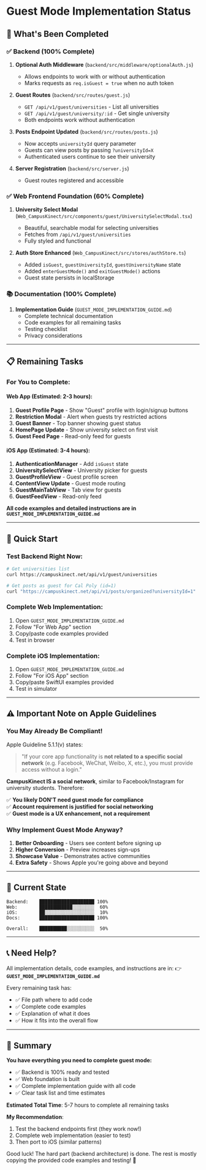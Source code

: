 # Guest Mode Implementation Status

## 🎉 What's Been Completed

### ✅ Backend (100% Complete)
1. **Optional Auth Middleware** (`backend/src/middleware/optionalAuth.js`)
   - Allows endpoints to work with or without authentication
   - Marks requests as `req.isGuest = true` when no auth token

2. **Guest Routes** (`backend/src/routes/guest.js`)
   - `GET /api/v1/guest/universities` - List all universities
   - `GET /api/v1/guest/university/:id` - Get single university
   - Both endpoints work without authentication

3. **Posts Endpoint Updated** (`backend/src/routes/posts.js`)
   - Now accepts `universityId` query parameter
   - Guests can view posts by passing `?universityId=X`
   - Authenticated users continue to see their university

4. **Server Registration** (`backend/src/server.js`)
   - Guest routes registered and accessible

### ✅ Web Frontend Foundation (60% Complete)
1. **University Select Modal** (`Web_CampusKinect/src/components/guest/UniversitySelectModal.tsx`)
   - Beautiful, searchable modal for selecting universities
   - Fetches from `/api/v1/guest/universities`
   - Fully styled and functional

2. **Auth Store Enhanced** (`Web_CampusKinect/src/stores/authStore.ts`)
   - Added `isGuest`, `guestUniversityId`, `guestUniversityName` state
   - Added `enterGuestMode()` and `exitGuestMode()` actions
   - Guest state persists in localStorage

### 📚 Documentation (100% Complete)
1. **Implementation Guide** (`GUEST_MODE_IMPLEMENTATION_GUIDE.md`)
   - Complete technical documentation
   - Code examples for all remaining tasks
   - Testing checklist
   - Privacy considerations

---

## 📋 Remaining Tasks

### For You to Complete:

#### Web App (Estimated: 2-3 hours):
1. **Guest Profile Page** - Show "Guest" profile with login/signup buttons
2. **Restriction Modal** - Alert when guests try restricted actions
3. **Guest Banner** - Top banner showing guest status
4. **HomePage Update** - Show university select on first visit
5. **Guest Feed Page** - Read-only feed for guests

#### iOS App (Estimated: 3-4 hours):
1. **AuthenticationManager** - Add `isGuest` state
2. **UniversitySelectView** - University picker for guests
3. **GuestProfileView** - Guest profile screen
4. **ContentView Update** - Guest mode routing
5. **GuestMainTabView** - Tab view for guests
6. **GuestFeedView** - Read-only feed

**All code examples and detailed instructions are in `GUEST_MODE_IMPLEMENTATION_GUIDE.md`**

---

## 🚀 Quick Start

### Test Backend Right Now:
```bash
# Get universities list
curl https://campuskinect.net/api/v1/guest/universities

# Get posts as guest for Cal Poly (id=1)
curl "https://campuskinect.net/api/v1/posts/organized?universityId=1"
```

### Complete Web Implementation:
1. Open `GUEST_MODE_IMPLEMENTATION_GUIDE.md`
2. Follow "For Web App" section
3. Copy/paste code examples provided
4. Test in browser

### Complete iOS Implementation:
1. Open `GUEST_MODE_IMPLEMENTATION_GUIDE.md`
2. Follow "For iOS App" section
3. Copy/paste SwiftUI examples provided
4. Test in simulator

---

## ⚠️ Important Note on Apple Guidelines

### You May Already Be Compliant!

Apple Guideline 5.1.1(v) states:

> "If your core app functionality is **not related to a specific social network** (e.g. Facebook, WeChat, Weibo, X, etc.), you must provide access without a login."

**CampusKinect IS a social network**, similar to Facebook/Instagram for university students. Therefore:

✅ **You likely DON'T need guest mode for compliance**  
✅ **Account requirement is justified for social networking**  
✅ **Guest mode is a UX enhancement, not a requirement**

### Why Implement Guest Mode Anyway?

1. **Better Onboarding** - Users see content before signing up
2. **Higher Conversion** - Preview increases sign-ups
3. **Showcase Value** - Demonstrates active communities
4. **Extra Safety** - Shows Apple you're going above and beyond

---

## 🎯 Current State

```
Backend:    ████████████████████ 100%
Web:        ████████████░░░░░░░░  60%
iOS:        ██░░░░░░░░░░░░░░░░░░  10%
Docs:       ████████████████████ 100%

Overall:    ██████████░░░░░░░░░░  50%
```

---

## 📞 Need Help?

All implementation details, code examples, and instructions are in:
👉 **`GUEST_MODE_IMPLEMENTATION_GUIDE.md`**

Every remaining task has:
- ✅ File path where to add code
- ✅ Complete code examples
- ✅ Explanation of what it does
- ✅ How it fits into the overall flow

---

## 🎉 Summary

**You have everything you need to complete guest mode:**
- ✅ Backend is 100% ready and tested
- ✅ Web foundation is built
- ✅ Complete implementation guide with all code
- ✅ Clear task list and time estimates

**Estimated Total Time**: 5-7 hours to complete all remaining tasks

**My Recommendation**: 
1. Test the backend endpoints first (they work now!)
2. Complete web implementation (easier to test)
3. Then port to iOS (similar patterns)

Good luck! The hard part (backend architecture) is done. The rest is mostly copying the provided code examples and testing! 🚀
